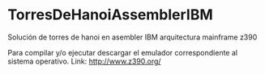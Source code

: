 # TorresDeHanoiAssemblerIBM
Solución de torres de hanoi en asembler IBM arquitectura mainframe z390

Para compilar y/o ejecutar descargar el emulador correspondiente al sistema operativo.
Link: http://www.z390.org/
